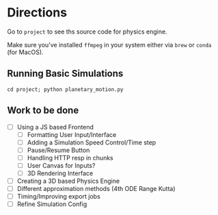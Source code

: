 # Directions

Go to `project` to see ths source code for physics engine.

Make sure you've installed `ffmpeg` in your system either via `brew` or `conda` (for MacOS).

## Running Basic Simulations

`cd project; python planetary_motion.py`

## Work to be done

- [ ] Using a JS based Frontend
  - [ ] Formatting User Input/Interface
  - [ ] Adding a Simulation Speed Control/Time step
  - [ ] Pause/Resume Button
  - [ ] Handling HTTP resp in chunks
  - [ ] User Canvas for Inputs?
  - [ ] 3D Rendering Interface
- [ ] Creating a 3D based Physics Engine
- [ ] Different approximation methods (4th ODE Range Kutta)
- [ ] Timing/Improving export jobs
- [ ] Refine Simulation Config
